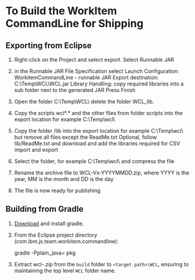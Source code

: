 # To Build the WorkItem CommandLine for Shipping

## Exporting from Eclipse

1. Right-click on the Project and select export. Select Runnable JAR

2. in the Runnable JAR File Specification select 
Launch Configuration: WorkitemCommandLine - runnable JAR
Export destination: C:\Temp\WCL\WCL.jar 
Library Handling: copy required libraries into a sub folder next to the generated JAR 
Press Finish

3. Open the folder C:\Temp\WCL\ delete the folder WCL_lib.

4. Copy the scripts wcl*.* and the other files from folder scripts into the export location for example C:\Temp\wcl\

5. Copy the folder /lib into the export location for example C:\Temp\wcl\ but remove all files except the ReadMe.txt
   Optional, follow lib/ReadMe.txt and download and add the libraries required for CSV import and export

6. Select the folder, for example C:\Temp\wcl\ and compress the file

7. Rename the archive file to WCL-Vx-YYYYMMDD.zip, 
   where YYYY is the year, MM is the month and DD is the day

8. The file is now ready for publishing 

## Building from Gradle

1. [Download](https://gradle.org/next-steps/?version=5.6.2&format=bin) and install gradle.

2. From the Eclipse project directory (com.ibm.js.team.workitem.commandline):

    gradle -Pplain_java=<path to plain java lib folder> pkg
    
3. Extract wcl-<version>.zip from the `build` folder to `<target path>\WCL`, ensuring to maintaining the top level `WCL` folder name.
